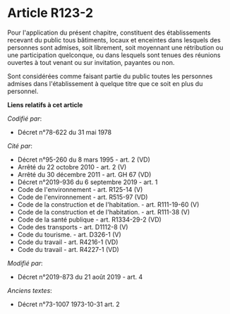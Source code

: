 # Article R123-2

Pour l'application du présent chapitre, constituent des établissements recevant du public tous bâtiments, locaux et enceintes
dans lesquels des personnes sont admises, soit librement, soit moyennant une rétribution ou une participation quelconque, ou
dans lesquels sont tenues des réunions ouvertes à tout venant ou sur invitation, payantes ou non. 

Sont considérées comme faisant partie du public toutes les personnes admises dans l'établissement à quelque titre que ce soit
en plus du personnel.

**Liens relatifs à cet article**

_Codifié par_:

  - Décret n°78-622 du 31 mai 1978

_Cité par_:

  - Décret n°95-260 du 8 mars 1995 - art. 2 (VD)
  - Arrêté du 22 octobre 2010 - art. 2 (V)
  - Arrêté du 30 décembre 2011 - art. GH 67 (VD)
  - Décret n°2019-936 du 6 septembre 2019 - art. 1
  - Code de l'environnement - art. R125-14 (V)
  - Code de l'environnement - art. R515-97 (VD)
  - Code de la construction et de l'habitation. - art. R111-19-60 (V)
  - Code de la construction et de l'habitation. - art. R111-38 (V)
  - Code de la santé publique - art. R1334-29-2 (VD)
  - Code des transports - art. D1112-8 (V)
  - Code du tourisme. - art. D326-1 (V)
  - Code du travail - art. R4216-1 (VD)
  - Code du travail - art. R4227-1 (VD)

_Modifié par_:

  - Décret n°2019-873 du 21 août 2019 - art. 4

_Anciens textes_:

  - Décret n°73-1007 1973-10-31 art. 2
